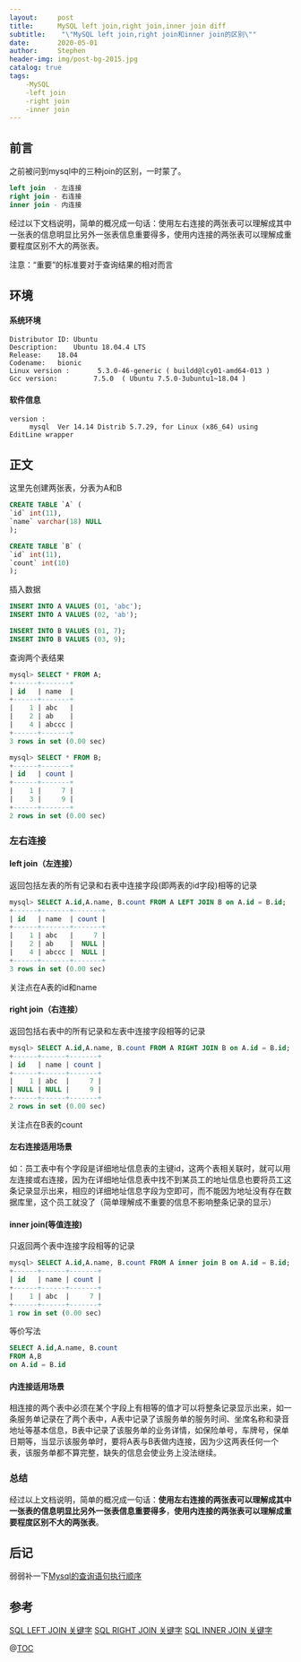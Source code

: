 ```yaml
---
layout:     post
title:      MySQL left join,right join,inner join diff
subtitle:    "\"MySQL left join,right join和inner join的区别\""
date:       2020-05-01
author:     Stephen
header-img: img/post-bg-2015.jpg
catalog: true
tags:
    -MySQL
    -left join
    -right join
    -inner join
---
```

## 前言

之前被问到mysql中的三种join的区别，一时蒙了。

```sql
left join  - 左连接
right join - 右连接
inner join - 内连接
```

经过以下文档说明，简单的概况成一句话：使用左右连接的两张表可以理解成其中一张表的信息明显比另外一张表信息重要得多，使用内连接的两张表可以理解成重要程度区别不大的两张表。

注意：“重要”的标准要对于查询结果的相对而言

## 环境
#### 系统环境
```text
Distributor ID:	Ubuntu
Description:	Ubuntu 18.04.4 LTS
Release:	18.04
Codename:	bionic
Linux version :       5.3.0-46-generic ( buildd@lcy01-amd64-013 ) 
Gcc version:         7.5.0  ( Ubuntu 7.5.0-3ubuntu1~18.04 )
```
#### 软件信息
```text
version : 	
     mysql  Ver 14.14 Distrib 5.7.29, for Linux (x86_64) using  EditLine wrapper
```

## 正文
这里先创建两张表，分表为A和B
```sql
CREATE TABLE `A` (
`id` int(11),
`name` varchar(18) NULL
);

CREATE TABLE `B` (
`id` int(11),
`count` int(10)
);
```
插入数据
```sql
INSERT INTO A VALUES (01, 'abc');
INSERT INTO A VALUES (02, 'ab');

INSERT INTO B VALUES (01, 7);
INSERT INTO B VALUES (03, 9);
```
查询两个表结果
```sql
mysql> SELECT * FROM A;
+------+-------+
| id   | name  |
+------+-------+
|    1 | abc   |
|    2 | ab    |
|    4 | abccc |
+------+-------+
3 rows in set (0.00 sec)

mysql> SELECT * FROM B;
+------+-------+
| id   | count |
+------+-------+
|    1 |     7 |
|    3 |     9 |
+------+-------+
2 rows in set (0.00 sec)
```
### 左右连接
#### left join（左连接）
返回包括左表的所有记录和右表中连接字段(即两表的id字段)相等的记录
```sql
mysql> SELECT A.id,A.name, B.count FROM A LEFT JOIN B on A.id = B.id;
+------+-------+-------+
| id   | name  | count |
+------+-------+-------+
|    1 | abc   |     7 |
|    2 | ab    |  NULL |
|    4 | abccc |  NULL |
+------+-------+-------+
3 rows in set (0.00 sec)
```
关注点在A表的id和name
#### right join（右连接）
返回包括右表中的所有记录和左表中连接字段相等的记录
```sql
mysql> SELECT A.id,A.name, B.count FROM A RIGHT JOIN B on A.id = B.id;
+------+------+-------+
| id   | name | count |
+------+------+-------+
|    1 | abc  |     7 |
| NULL | NULL |     9 |
+------+------+-------+
2 rows in set (0.00 sec)
```
关注点在B表的count
#### 左右连接适用场景
如：员工表中有个字段是详细地址信息表的主键id，这两个表相关联时，就可以用左连接或右连接，因为在详细地址信息表中找不到某员工的地址信息也要将员工这条记录显示出来，相应的详细地址信息字段为空即可，而不能因为地址没有存在数据库里，这个员工就没了（简单理解成不重要的信息不影响整条记录的显示）

#### inner join(等值连接)
只返回两个表中连接字段相等的记录
```sql
mysql> SELECT A.id,A.name, B.count FROM A inner join B on A.id = B.id;
+------+------+-------+
| id   | name | count |
+------+------+-------+
|    1 | abc  |     7 |
+------+------+-------+
1 row in set (0.00 sec)
```
等价写法
```sql
SELECT A.id,A.name, B.count 
FROM A,B 
on A.id = B.id
```
#### 内连接适用场景
相连接的两个表中必须在某个字段上有相等的值才可以将整条记录显示出来，如一条服务单记录在了两个表中，A表中记录了该服务单的服务时间、坐席名称和录音地址等基本信息，B表中记录了该服务单的业务详情，如保险单号，车牌号，保单日期等，当显示该服务单时，要将A表与B表做内连接，因为少这两表任何一个表，该服务单都不算完整，缺失的信息会使业务上没法继续。
### 总结
经过以上文档说明，简单的概况成一句话：**使用左右连接的两张表可以理解成其中一张表的信息明显比另外一张表信息重要得多**，**使用内连接的两张表可以理解成重要程度区别不大的两张表**。
## 后记
弱弱补一下[Mysql的查询语句执行顺序]()
## 参考
[SQL LEFT JOIN 关键字](https://www.w3school.com.cn/sql/sql_join_left.asp)
[SQL RIGHT JOIN 关键字](https://www.w3school.com.cn/sql/sql_join_right.asp)
[SQL INNER JOIN 关键字](https://www.w3school.com.cn/sql/sql_join_inner.asp)

@[TOC](这里写自定义目录标题)


